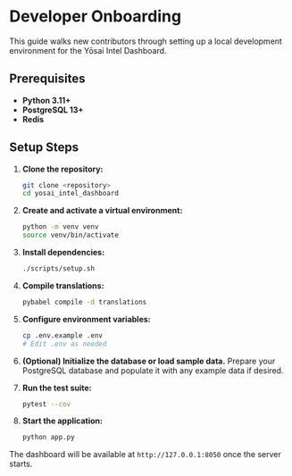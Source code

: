 # Developer Onboarding

This guide walks new contributors through setting up a local development environment for the Yōsai Intel Dashboard.

## Prerequisites

- **Python 3.11+**
- **PostgreSQL 13+**
- **Redis**

## Setup Steps

1. **Clone the repository:**
   ```bash
   git clone <repository>
   cd yosai_intel_dashboard
   ```

2. **Create and activate a virtual environment:**
   ```bash
   python -m venv venv
   source venv/bin/activate
   ```

3. **Install dependencies:**
   ```bash
   ./scripts/setup.sh
   ```

4. **Compile translations:**
   ```bash
   pybabel compile -d translations
   ```

5. **Configure environment variables:**
   ```bash
   cp .env.example .env
   # Edit .env as needed
   ```

6. **(Optional) Initialize the database or load sample data.**
   Prepare your PostgreSQL database and populate it with any example data if desired.

7. **Run the test suite:**
   ```bash
   pytest --cov
   ```

8. **Start the application:**
   ```bash
   python app.py
   ```

The dashboard will be available at `http://127.0.0.1:8050` once the server starts.
